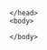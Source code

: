 <html>  
    <head>
        
    </head>
    <body>           
<script>
   const modbus = import("./modbus.json")
   //const encodedData = JSON.stringify(modbus)
       
    //console.log(encodedData)
    
</script>

    </body>
</html>

